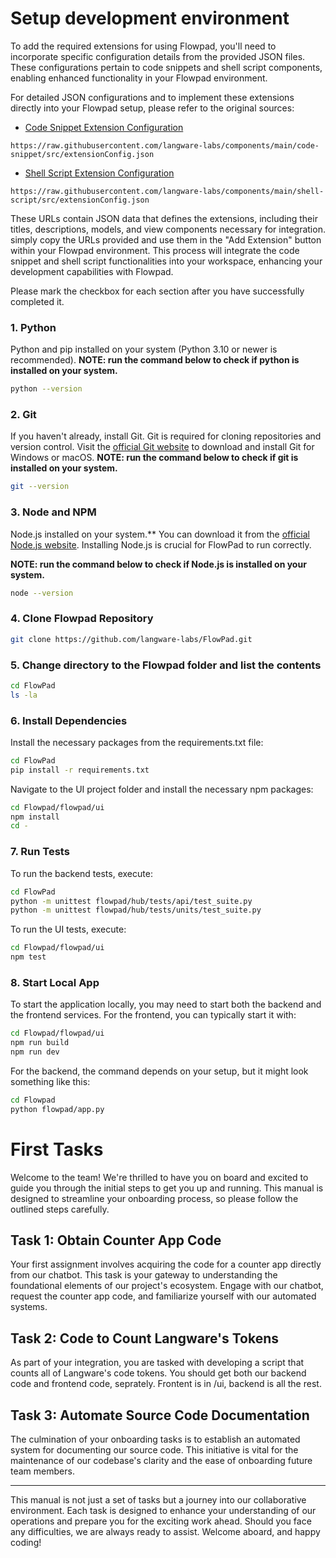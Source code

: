 # Setup development environment

To add the required extensions for using Flowpad, you'll need to incorporate specific configuration details from the
provided JSON files. These configurations pertain to code snippets and shell script components, enabling enhanced
functionality in your Flowpad environment.

For detailed JSON configurations and to implement these extensions directly into your Flowpad setup, please refer to the
original sources:

- [Code Snippet Extension Configuration](https://raw.githubusercontent.com/langware-labs/components/main/code-snippet/src/extensionConfig.json)

```url
https://raw.githubusercontent.com/langware-labs/components/main/code-snippet/src/extensionConfig.json
```

- [Shell Script Extension Configuration](https://raw.githubusercontent.com/langware-labs/components/main/shell-script/src/extensionConfig.json)

```url
https://raw.githubusercontent.com/langware-labs/components/main/shell-script/src/extensionConfig.json
```

These URLs contain JSON data that defines the extensions, including their titles, descriptions, models, and view
components necessary for integration. simply copy the URLs provided and use them in the "Add Extension" button within
your Flowpad environment. This process will integrate the code snippet and shell script functionalities into your
workspace, enhancing your development capabilities with Flowpad.

Please mark the checkbox for each section after you have successfully completed it.

### 1. Python

Python and pip installed on your system (Python 3.10 or newer is recommended).
**NOTE: run the command below to check if python is installed on your system.**

```bash
python --version
```

### 2. Git

If you haven't already, install Git. Git is required for cloning repositories and version control. Visit
the [official Git website](https://git-scm.com/downloads) to download and install Git for Windows or macOS.
**NOTE: run the command below to check if git is installed on your system.**

```bash
git --version
```

### 3. Node and NPM

Node.js installed on your system.** You can download it from the [official Node.js website](https://nodejs.org/).
Installing Node.js is crucial for FlowPad to run correctly.

**NOTE: run the command below to check if Node.js is installed on your system.**

```bash
node --version
```

### 4. Clone Flowpad Repository

```bash
git clone https://github.com/langware-labs/FlowPad.git
```

### 5. Change directory to the Flowpad folder and list the contents

```bash
cd FlowPad
ls -la
```

### 6. Install Dependencies

Install the necessary packages from the requirements.txt file:

```bash
cd FlowPad
pip install -r requirements.txt
```

Navigate to the UI project folder and install the necessary npm packages:

```bash
cd Flowpad/flowpad/ui
npm install
cd -
```

### 7. Run Tests

To run the backend tests, execute:

```bash
cd FlowPad
python -m unittest flowpad/hub/tests/api/test_suite.py
python -m unittest flowpad/hub/tests/units/test_suite.py
```

To run the UI tests, execute:

```bash
cd Flowpad/flowpad/ui
npm test
```

### 8. Start Local App

To start the application locally, you may need to start both the backend and the frontend services. For the frontend,
you can typically start it with:

```bash
cd Flowpad/flowpad/ui
npm run build
npm run dev
```

For the backend, the command depends on your setup, but it might look something like this:

```bash
cd Flowpad
python flowpad/app.py
```

# First Tasks

Welcome to the team! We're thrilled to have you on board and excited to guide you through the initial steps to get you
up and running. This manual is designed to streamline your onboarding process, so please follow the outlined steps
carefully.

## Task 1: Obtain Counter App Code

Your first assignment involves acquiring the code for a counter app directly from our chatbot. This task is your gateway
to understanding the foundational elements of our project's ecosystem. Engage with our chatbot, request the counter app
code, and familiarize yourself with our automated systems.

## Task 2: Code to Count Langware's Tokens

As part of your integration, you are tasked with developing a script that counts all of Langware's code tokens. You
should get both our backend code and frontend code, seprately.
Frontent is in /ui, backend is all the rest.

## Task 3: Automate Source Code Documentation

The culmination of your onboarding tasks is to establish an automated system for documenting our source code. This
initiative is vital for the maintenance of our codebase's clarity and the ease of onboarding future team members.

---

This manual is not just a set of tasks but a journey into our collaborative environment. Each task is designed to
enhance your understanding of our operations and prepare you for the exciting work ahead. Should you face any
difficulties, we are always ready to assist. Welcome aboard, and happy coding!
